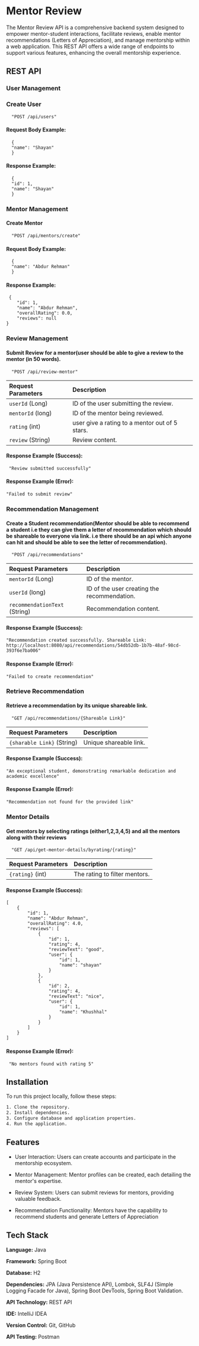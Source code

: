 
# Mentor Review 


The Mentor Review API is a comprehensive backend system designed to empower mentor-student interactions, facilitate reviews, enable mentor recommendations (Letters of Appreciation), and manage mentorship within a web application. This REST API offers a wide range of endpoints to support various features, enhancing the overall mentorship experience.





## REST API
### User Management
### Create User

```http
  "POST /api/users"

```


#### Request Body Example:

```http
  {
  "name": "Shayan"
  }
```
#### Response Example:

```http
  {
  "id": 1,
  "name": "Shayan"
  }
```
### Mentor Management
#### Create Mentor

```http
  "POST /api/mentors/create"

```



#### Request Body Example:

```http
  {
  "name": "Abdur Rehman"
  }
```
#### Response Example:

```http
 {
    "id": 1,
    "name": "Abdur Rehman",
    "overallRating": 0.0,
    "reviews": null
}
```
### Review Management
#### Submit Review for a mentor(user should be able to give a review to the mentor (in 50 words).


```http
  "POST /api/review-mentor"

```
| Request Parameters  | Description                       |
 :------- | :-------------------------------- |
  | `userId` (Long) |  ID of the user submitting the review. |
   | `mentorId` (long) | ID of the mentor being reviewed. |
   | `rating` (int) |user give a rating to a mentor out of 5 stars. |
   | `review` (String) | Review content. |
  

#### Response Example (Success):

```http
 "Review submitted successfully"
```
#### Response Example (Error):

```http
"Failed to submit review"

```
### Recommendation Management
#### Create a Student recommendation(Mentor should be able to recommend a student i.e they can give them a letter of recommendation which should be shareable to everyone via link. i.e there should be an api which anyone can hit and should be able to see the letter of recommendation).


```http
  "POST /api/recommendations"

```
| Request Parameters  | Description                       |
 :------- | :-------------------------------- |
  | `mentorId` (Long) |  ID of the mentor. |
   | `userId` (long) | ID of the user creating the recommendation.|
   | `recommendationText` (String) | Recommendation content. |


#### Response Example (Success):

```http
"Recommendation created successfully. Shareable Link: http://localhost:8080/api/recommendations/54db52db-1b7b-48af-98cd-393f6e7ba006"
```
#### Response Example (Error):

```http
"Failed to create recommendation"
```
### Retrieve Recommendation
####  Retrieve a recommendation by its unique shareable link.


```http
  "GET /api/recommendations/{Shareable Link}"

```
| Request Parameters  | Description                       |
 :------- | :-------------------------------- |
  |`{sharable Link}` (String)|  Unique shareable link. |

   

#### Response Example (Success):

```http
"An exceptional student, demonstrating remarkable dedication and academic excellence"

```
#### Response Example (Error):

```http
"Recommendation not found for the provided link"

```
### Mentor Details
####  Get mentors by selecting ratings (either1,2,3,4,5) and all the mentors along with their reviews


```http
  "GET /api/get-mentor-details/byrating/{rating}"

```
| Request Parameters  | Description                       |
 :------- | :-------------------------------- |
  | `{rating}` (int)|  The rating to filter mentors. |

   

#### Response Example (Success):

```http
[
    {
        "id": 1,
        "name": "Abdur Rehman",
        "overallRating": 4.0,
        "reviews": [
            {
                "id": 1,
                "rating": 4,
                "reviewText": "good",
                "user": {
                    "id": 1,
                    "name": "shayan"
                }
            },
            {
                "id": 2,
                "rating": 4,
                "reviewText": "nice",
                "user": {
                    "id": 1,
                    "name": "Khushhal"
                }
            }
        ]
    }
]

```
#### Response Example (Error):

```http
 "No mentors found with rating 5"

```


## Installation
 To run this project locally, follow these steps:

```bash
1. Clone the repository.
2. Install dependencies.
3. Configure database and application properties.
4. Run the application.
```
    
## Features


- User Interaction: Users can create accounts and participate in the mentorship ecosystem.

- Mentor Management: Mentor profiles can be created, each detailing the mentor's expertise.

- Review System: Users can submit reviews for mentors, providing valuable feedback.

- Recommendation Functionality: Mentors have the capability to recommend students and generate Letters of Appreciation



## Tech Stack
**Language:** Java

**Framework:** Spring Boot

**Database:** H2

**Dependencies:** JPA (Java Persistence API), Lombok, SLF4J (Simple Logging Facade for Java), Spring Boot DevTools, Spring Boot Validation.

**API Technology:** REST API

**IDE:** IntelliJ IDEA

**Version Control:** Git, GitHub

**API Testing:** Postman
